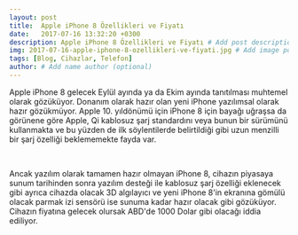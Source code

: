 ```yaml
---
layout: post
title:  Apple iPhone 8 Özellikleri ve Fiyatı
date:   2017-07-16 13:32:20 +0300
description: Apple iPhone 8 Özellikleri ve Fiyatı # Add post description (optional)
img: 2017-07-16-apple-iphone-8-ozellikleri-ve-fiyati.jpg # Add image post (optional)
tags: [Blog, Cihazlar, Telefon]
author: # Add name author (optional)
---
```

Apple iPhone 8 gelecek Eylül ayında ya da Ekim ayında tanıtılması muhtemel olarak gözüküyor. Donanım olarak hazır olan yeni iPhone yazılımsal olarak hazır gözükmüyor. Apple 10. yıldönümü için iPhone 8 için bayağı uğraşsa da görünene göre Apple, Qi kablosuz şarj standardını veya bunun bir sürümünü kullanmakta ve bu yüzden de ilk söylentilerde belirtildiği gibi uzun menzilli bir şarj özelliği beklememekte fayda var.

​​

Ancak yazılım olarak tamamen hazır olmayan iPhone 8, cihazın piyasaya sunum tarihinden sonra yazılım desteği ile kablosuz şarj özelliği eklenecek gibi ayrıca cihazda olacak 3D algılayıcı ve yeni iPhone 8'in ekranına gömülü olacak parmak izi sensörü ise sunuma kadar hazır olacak gibi gözüküyor. Cihazın fiyatına gelecek olursak ABD'de 1000 Dolar gibi olacağı iddia ediliyor.
